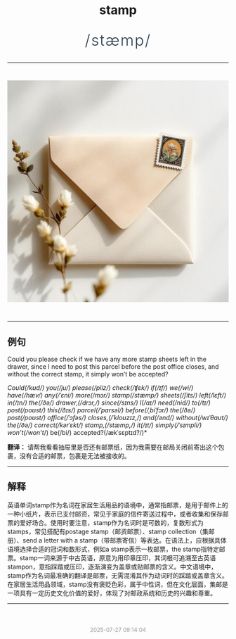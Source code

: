 <div align="center">

# stamp

<div style="margin: 30px 0;">
<h1 style="font-size: 2.5em; font-weight: 300; letter-spacing: 2px; margin: 0; color: #2c3e50;">
/stæmp/
</h1>
</div>

</div>

---

<div align="center" style="margin: 40px 0;">

![stamp](images/stamp.png)

</div>

---

## 例句

Could you please check if we have any more stamp sheets left in the drawer, since I need to post this parcel before the post office closes, and without the correct stamp, it simply won’t be accepted?

*Could(/kʊd/) you(/ju/) please(/pliz/) check(/ʧɛk/) if(/ɪf/) we(/wi/) have(/hæv/) any(/ˈɛni/) more(/mɔr/) stamp(/stæmp/) sheets(/ʃits/) left(/lɛft/) in(/ɪn/) the(/ðə/) drawer,(/drɔr,/) since(/sɪns/) I(/aɪ/) need(/nid/) to(/tɪ/) post(/poʊst/) this(/ðɪs/) parcel(/ˈpɑrsəl/) before(/ˌbiˈfɔr/) the(/ðə/) post(/poʊst/) office(/ˈɔfəs/) closes,(/ˈkloʊzɪz,/) and(/ənd/) without(/wɪˈθaʊt/) the(/ðə/) correct(/kərˈɛkt/) stamp,(/stæmp,/) it(/ɪt/) simply(/ˈsɪmpli/) won’t(/won’t*/) be(/bi/) accepted?(/ækˈsɛptɪd?/)*

**翻译：** 请帮我看看抽屉里是否还有邮票纸，因为我需要在邮局关闭前寄出这个包裹，没有合适的邮票，包裹是无法被接收的。

---

## 解释

英语单词stamp作为名词在家居生活用品的语境中，通常指邮票，是用于邮件上的一种小纸片，表示已支付邮资，常见于家庭的信件寄送过程中，或者收集和保存邮票的爱好场合。使用时要注意，stamp作为名词时是可数的，复数形式为stamps，常见搭配有postage stamp（邮资邮票）、stamp collection（集邮册）、send a letter with a stamp（带邮票寄信）等表达。在语法上，应根据具体语境选择合适的冠词和数形式，例如a stamp表示一枚邮票，the stamp指特定邮票。stamp一词来源于中古英语，原意为用印章压印，其词根可追溯至古英语stampon，意指踩踏或压印，逐渐演变为盖章或贴邮票的含义。中文语境中，stamp作为名词最准确的翻译是邮票，无需混淆其作为动词时的踩踏或盖章含义。在家居生活用品领域，stamp没有褒贬色彩，属于中性词，但在文化层面，集邮是一项具有一定历史文化价值的爱好，体现了对邮政系统和历史的兴趣和尊重。


---

<div align="center" style="margin-top: 50px;">
<small style="color: #999; font-size: 0.9em;">2025-07-27 09:14:04</small>
</div>
